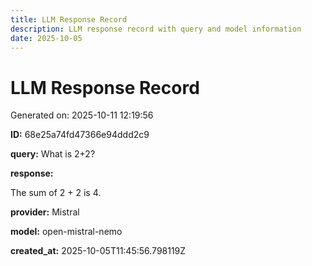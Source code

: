 ```yaml
---
title: LLM Response Record
description: LLM response record with query and model information
date: 2025-10-05
---
```


# LLM Response Record

Generated on: 2025-10-11 12:19:56

**ID:** 68e25a74fd47366e94ddd2c9

**query:** What is 2+2?

**response:**

The sum of 2 + 2 is 4.

**provider:** Mistral

**model:** open-mistral-nemo

**created_at:** 2025-10-05T11:45:56.798119Z

